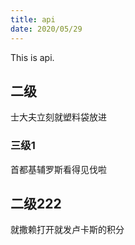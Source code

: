 ```yaml
---
title: api
date: 2020/05/29
---
```


This is api.

## 二级
士大夫立刻就塑料袋放进

### 三级1
首都基辅罗斯看得见伐啦

## 二级222
就撒赖打开就发卢卡斯的积分